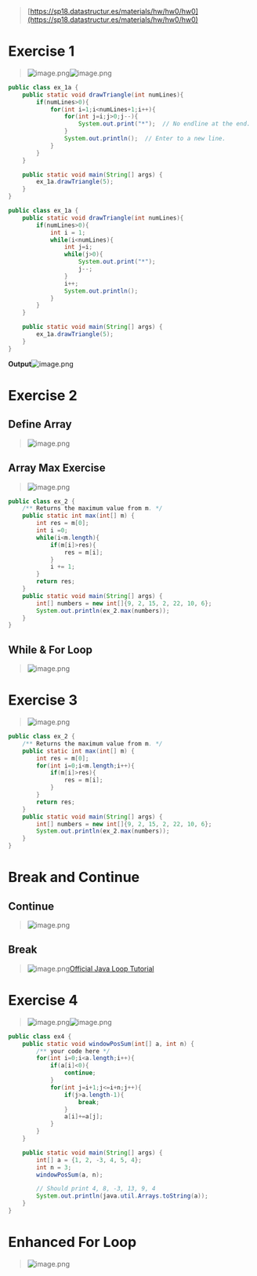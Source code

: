 > [https://sp18.datastructur.es/materials/hw/hw0/hw0](https://sp18.datastructur.es/materials/hw/hw0/hw0)


# Exercise 1
> ![image.png](./HW1800__Java_Syntax.assets/20230302_0931315235.png)![image.png](./HW1800__Java_Syntax.assets/20230302_0931325435.png)

```java
public class ex_1a {
    public static void drawTriangle(int numLines){
        if(numLines>0){
            for(int i=1;i<numLines+1;i++){
                for(int j=i;j>0;j--){
                    System.out.print("*");  // No endline at the end.
                }
                System.out.println();  // Enter to a new line.
            }
        }
    }

    public static void main(String[] args) {
        ex_1a.drawTriangle(5);
    }
}
```
```java
public class ex_1a {
    public static void drawTriangle(int numLines){
        if(numLines>0){
            int i = 1;
            while(i<numLines){
                int j=i;
                while(j>0){
                    System.out.print("*");
                    j--;
                }
                i++;
                System.out.println();
            }
        }
    }

    public static void main(String[] args) {
        ex_1a.drawTriangle(5);
    }
}

```
**Output**![image.png](./HW1800__Java_Syntax.assets/20230302_0931328788.png)


# Exercise 2
## Define Array
> ![image.png](./HW1800__Java_Syntax.assets/20230302_0931322619.png)


## Array Max Exercise
> ![image.png](./HW1800__Java_Syntax.assets/20230302_0931321838.png)

```java
public class ex_2 {
    /** Returns the maximum value from m. */
    public static int max(int[] m) {
        int res = m[0];
        int i =0;
        while(i<m.length){
            if(m[i]>res){
                res = m[i];
            }
            i += 1;
        }
        return res;
    }
    public static void main(String[] args) {
        int[] numbers = new int[]{9, 2, 15, 2, 22, 10, 6};
        System.out.println(ex_2.max(numbers));
    }
}

```

## While & For Loop
> ![image.png](./HW1800__Java_Syntax.assets/20230302_0931325148.png)



# Exercise 3
> ![image.png](./HW1800__Java_Syntax.assets/20230302_0931324476.png)

```java
public class ex_2 {
    /** Returns the maximum value from m. */
    public static int max(int[] m) {
        int res = m[0];
        for(int i=0;i<m.length;i++){
            if(m[i]>res){
                res = m[i];
            }
        }
        return res;
    }
    public static void main(String[] args) {
        int[] numbers = new int[]{9, 2, 15, 2, 22, 10, 6};
        System.out.println(ex_2.max(numbers));
    }
}

```


# Break and Continue
## Continue
> ![image.png](./HW1800__Java_Syntax.assets/20230302_0931321189.png)


## Break
> ![image.png](./HW1800__Java_Syntax.assets/20230302_0931325111.png)[Official Java Loop Tutorial](https://docs.oracle.com/javase/tutorial/java/nutsandbolts/while.html)



# Exercise 4 
> ![image.png](./HW1800__Java_Syntax.assets/20230302_0931325897.png)![image.png](./HW1800__Java_Syntax.assets/20230302_0931335156.png)

```java
public class ex4 {
    public static void windowPosSum(int[] a, int n) {
        /** your code here */
        for(int i=0;i<a.length;i++){
            if(a[i]<0){
                continue;
            }
            for(int j=i+1;j<=i+n;j++){
                if(j>a.length-1){
                    break;
                }
                a[i]+=a[j];
            }
        }
    }

    public static void main(String[] args) {
        int[] a = {1, 2, -3, 4, 5, 4};
        int n = 3;
        windowPosSum(a, n);

        // Should print 4, 8, -3, 13, 9, 4
        System.out.println(java.util.Arrays.toString(a));
    }
}
```


# Enhanced For Loop
> ![image.png](./HW1800__Java_Syntax.assets/20230302_0931339065.png)

